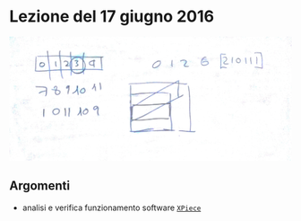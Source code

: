 # Lezione del 17 giugno 2016

![whiteboard](./TR_III_20160617.jpg)

## Argomenti

* analisi e verifica funzionamento software [`XPiece`](https://github.com/DavideMaggio/Xpiece)
